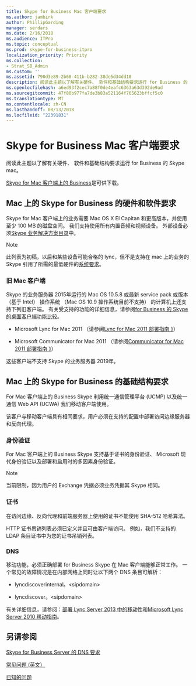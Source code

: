 ```yaml
---
title: Skype for Business Mac 客户端要求
ms.author: jambirk
author: PhillipGarding
manager: serdars
ms.date: 2/16/2018
ms.audience: ITPro
ms.topic: conceptual
ms.prod: skype-for-business-itpro
localization_priority: Priority
ms.collection:
- Strat_SB_Admin
ms.custom: ''
ms.assetid: 790d3e89-2b68-411b-b282-38de5d34dd10
description: 阅读此主题以了解有关硬件、 软件和基础结构要求运行 for Business 的 Skype mac。
ms.openlocfilehash: a6ed93f2cec7a88f0de4eafc6363a63d392de9ad
ms.sourcegitcommit: 47f80b977fa7de3b83a521164f765623bffcf5c0
ms.translationtype: MT
ms.contentlocale: zh-CN
ms.lasthandoff: 08/13/2018
ms.locfileid: "22391831"
---
```

# <a name="skype-for-business-on-mac-client-requirements"></a>Skype for Business Mac 客户端要求
 
阅读此主题以了解有关硬件、 软件和基础结构要求运行 for Business 的 Skype mac。
  
[Skype for Mac 客户端上的 Business](https://products.office.com/en-us/skype-for-business/download-app?tab=tabs-3#Mac)是可供下载。
  
## <a name="hardware-and-software-requirements-for-skype-for-business-on-the-mac"></a>Mac 上的 Skype for Business 的硬件和软件要求

Skype for Mac 客户端上的业务需要 Mac OS X El Capitan 和更高版本，并使用至少 100 MB 的磁盘空间。 我们支持使用所有内置音频和视频设备。 外部设备必须[Skype 业务解决方案目录](https://partnersolutions.skypeforbusiness.com/solutionscatalog)中。 
  
> [!NOTE]
> 此列表为初稿，以后和某些设备可能合格的 lync，但不是支持在 mac 上的业务的 Skype 引用了所需的最低硬件的[系统要求](https://products.office.com/en-us/office-system-requirements)。
  
### <a name="legacy-mac-clients"></a>旧 Mac 客户端

Skype 的业务服务器 2015年运行的 Mac OS 10.5.8 或最新 service pack 或版本 （基于 Intel） 操作系统 （Mac OS 10.9 操作系统目前不支持） 的计算机上还支持下列旧客户端。 有关受支持的功能的详细信息，请参阅[for Business 的 Skype 的桌面客户端功能比较](desktop-feature-comparison.md)。
  
- Microsoft Lync for Mac 2011 （请参阅[Lync for Mac 2011 部署指南 》](https://go.microsoft.com/fwlink/p/?LinkId=268786)）
    
- Microsoft Communicator for Mac 2011 （请参阅[Communicator for Mac 2011 部署指南 》](https://go.microsoft.com/fwlink/p/?LinkId=268787)）
 
这些客户端不支持 Skype 的业务服务器 2019年。
   
## <a name="infrastructure-requirements-for-skype-for-business-on-the-mac"></a>Mac 上的 Skype for Business 的基础结构要求
<a name="Infrastructure"> </a>

For Mac 客户端上的 Business Skype 利用统一通信管理平台 (UCMP) 以及统一通信 Web API (UCWA) 我们移动客户端使用。
  
该客户与移动客户端具有相同要求，用户必须在支持的配置中部署访问边缘服务器和反向代理。 
  
### <a name="authentication"></a>身份验证

For Mac 客户端上的 Business Skype 支持基于证书的身份验证、 Microsoft 现代身份验证以及部署和启用时的多因素身份验证。
  
> [!NOTE]
> 当前限制，因为用户的 Exchange 凭据必须业务凭据其 Skype 相同。 
  
### <a name="certificates"></a>证书

在访问边缘、反向代理和前端服务器上使用的证书不能使用 SHA-512 哈希算法。
  
HTTP 证书吊销列表必须已定义并且可由客户端访问。 例如，我们不支持的 LDAP 条目证书中为您的证书吊销列表。
  
### <a name="dns"></a>DNS

移动功能，必须正确部署 for Business Skype 在 Mac 客户端能够正常工作。 一个常见的故障情况是在内部网络上同时让以下两个 DNS 条目可解析：
  
- lyncdiscoverinternal。\<sipdomain\>
    
- lyncdiscover。\<sipdomain\>
    
有关详细信息，请参阅：[部署 Lync Server 2013 中的移动](https://go.microsoft.com/fwlink/p/?LinkId=798224)性和[Microsoft Lync Server 2010 移动指南](https://go.microsoft.com/fwlink//p/?LinkId=798226)。
  
## <a name="see-also"></a>另请参阅
<a name="Infrastructure"> </a>

[Skype for Business Server 的 DNS 要求](../../plan-your-deployment/network-requirements/dns.md)

[常见问题 (英文）](https://go.microsoft.com/fwlink/p/?LinkId=798227)
  
[已知的问题](https://go.microsoft.com/fwlink/p/?LinkId=798228)